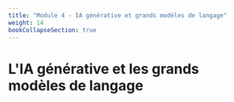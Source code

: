 ```yaml
---
title: "Module 4 - IA générative et grands modèles de langage"
weight: 14
bookCollapseSection: true
---
```


# L'IA générative et les grands modèles de langage